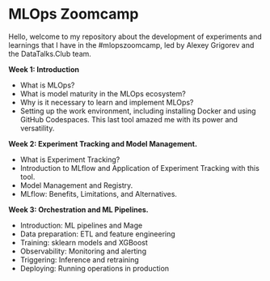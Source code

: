 # MLOps Zoomcamp

Hello, welcome to my repository about the development of experiments and learnings that I have in the #mlopszoomcamp, led by Alexey Grigorev and the DataTalks.Club team.

**Week 1: Introduction**

* What is MLOps?
* What is model maturity in the MLOps ecosystem?
* Why is it necessary to learn and implement MLOps?
* Setting up the work environment, including installing Docker and using GitHub Codespaces. This last tool amazed me with its power and versatility.

**Week 2: Experiment Tracking and Model Management.**

* What is Experiment Tracking?
* Introduction to MLflow and Application of Experiment Tracking with this tool.
* Model Management and Registry.
* MLflow: Benefits, Limitations, and Alternatives.

**Week 3: Orchestration and ML Pipelines.**

* Introduction: ML pipelines and Mage
* Data preparation: ETL and feature engineering
* Training: sklearn models and XGBoost
* Observability: Monitoring and alerting
* Triggering: Inference and retraining
* Deploying: Running operations in production


